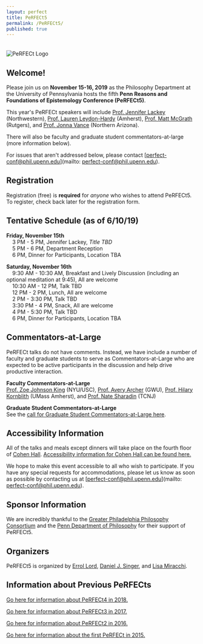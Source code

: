 ```yaml
---
layout: perfect
title: PeRFECt5
permalink: /PeRFECt5/
published: true
---
```

<img src="http://www.danieljsinger.com/images/PeRFECt5.png" alt="PeRFECt Logo" style="margin:20px 0px 0px">

## Welcome!

Please join us on **November 15-16, 2019** as the Philosophy Department at the University of Pennsylvania hosts the fifth **Penn Reasons and Foundations of Epistemology Conference (PeRFECt5)**.

This year's PeRFECt speakers will include [Prof. Jennifer Lackey](http://faculty.wcas.northwestern.edu/~jal788/index.html) (Northwestern), [Prof. Lauren Leydon-Hardy](http://www.leydonhardy.net/) (Amherst), [Prof. Matt McGrath](https://philosophy.rutgers.edu/people/faculty/details/182-faculty1/faculty-profiles/955-mcgrath-matt) (Rutgers), and [Prof. Jonna Vance](https://www.jonnavance.com/) (Northern Arizona).

There will also be faculty and graduate student commentators-at-large (more information below).

For issues that aren't addressed below, please contact [perfect-conf@phil.upenn.edu](mailto: perfect-conf@phil.upenn.edu).

## Registration
Registration (free) is **required** for _anyone_ who wishes to attend PeRFECt5. To register, check back later for the registration form.


## Tentative Schedule (as of 6/10/19) 
**Friday, November 15th**  
&nbsp;&nbsp;&nbsp;&nbsp;3 PM - 5 PM, Jennifer Lackey, _Title TBD_  
&nbsp;&nbsp;&nbsp;&nbsp;5 PM - 6 PM, Department Reception  
&nbsp;&nbsp;&nbsp;&nbsp;6 PM, Dinner for Participants, Location TBA

**Saturday, November 16th**  
&nbsp;&nbsp;&nbsp;&nbsp;9:30 AM - 10:30 AM, Breakfast and Lively Discussion (including an optional meditation at 9:45), All are welcome  
&nbsp;&nbsp;&nbsp;&nbsp;10:30 AM - 12 PM, Talk TBD  
&nbsp;&nbsp;&nbsp;&nbsp;12 PM - 2 PM, Lunch, All are welcome  
&nbsp;&nbsp;&nbsp;&nbsp;2 PM - 3:30 PM, Talk TBD  
&nbsp;&nbsp;&nbsp;&nbsp;3:30 PM - 4 PM, Snack, All are welcome  
&nbsp;&nbsp;&nbsp;&nbsp;4 PM - 5:30 PM, Talk TBD  
&nbsp;&nbsp;&nbsp;&nbsp;6 PM, Dinner for Participants, Location TBA  


## Commentators-at-Large
PeRFECt talks do not have comments.  Instead, we have include a number of faculty and graduate students to serve as Commentators-at-Large who are expected to be active participants in the discussion and help drive productive interaction.

**Faculty Commentators-at-Large**  
[Prof. Zoe Johnson King](https://www.zoejohnsonking.com/) (NYU/USC), [Prof. Avery Archer](http://www.averyarcher.com/) (GWU), [Prof. Hilary Kornblith](https://www.umass.edu/philosophy/member/hilary-kornblith) (UMass Amherst), and [Prof. Nate Sharadin](https://www.natesharadin.com/) (TCNJ)

**Graduate Student Commentators-at-Large**  
See the [call for Graduate Student Commentators-at-Large here](https://philevents.org/event/show/75390).


## Accessibility Information
All of the talks and meals except dinners will take place on the fourth floor of [Cohen Hall](http://www.facilities.upenn.edu/maps/locations/cohen-hall-claudia).  [Accessibility information for Cohen Hall can be found here.](http://www.facilities.upenn.edu/sites/default/files/pennaccess/PA0310-CohenHall.pdf)

We hope to make this event accessible to all who wish to participate.  If you have any special requests for accommodations, please let us know as soon as possible by contacting us at [perfect-conf@phil.upenn.edu](mailto: perfect-conf@phil.upenn.edu).

## Sponsor Information
We are incredibly thankful to the [Greater Philadelphia Philosophy Consortium](http://www.thegppc.org/) and the [Penn Department of Philosophy](https://philosophy.sas.upenn.edu/) for their support of PeRFECt5.

## Organizers
PeRFECt5 is organized by [Errol Lord](http://www.errol-lord.com/), [Daniel J. Singer](http://www.danieljsinger.com/), and [Lisa Miracchi](http://miracchi.wix.com/lisamiracchi).

## Information about Previous PeRFECts
[Go here for information about PeRFECt4 in 2018.](http://www.danieljsinger.com/PeRFECt4/)

[Go here for information about PeRFECt3 in 2017.](http://www.danieljsinger.com/PeRFECt3/)

[Go here for information about PeRFECt2 in 2016.](http://www.danieljsinger.com/PeRFECt2/)

[Go here for information about the first PeRFECt in 2015.](http://www.phil.upenn.edu/~singerd/PeRFECt15.html)
